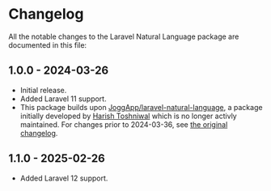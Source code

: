 # Changelog

All the notable changes to the Laravel Natural Language package are documented in this file:

## 1.0.0 - 2024-03-26

- Initial release.
- Added Laravel 11 support.
- This package builds upon [JoggApp/laravel-natural-language](https://github.com/JoggApp/laravel-natural-language), a package initially developed by [Harish Toshniwal](https://github.com/introwit) which is no longer activly maintained. For changes prior to 2024-03-36, see [the original changelog](https://github.com/JoggApp/laravel-natural-language/blob/master/CHANGELOG.md).

## 1.1.0 - 2025-02-26

- Added Laravel 12 support.
